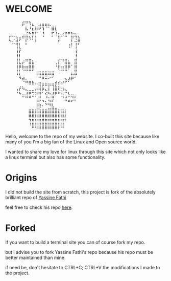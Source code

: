 # WELCOME
  ⠀⠀⠀⠀⠀⡾⠛⠳⣄⠀⣠⣤⣤⣄⠀⠀⠀⠀⠀⠀⠀⠀⠀⠀⠀⠀⠀⠀⠀
  ⠀⠀⠀⠀⠀⠀⣧⠘⣆⣿⠟⢹⠈⠁⣿⣇⠀⠀⠀⠀⠀⠀⠀⠀⠀⠀⠀⠀⠀⠀
  ⠀⣠⣄⡀⠀⣠⣬⡓⡿⡏⠀⢸⠀⠀⡏⠸⣦⡴⣿⠛⣷⣦⡀⠀⠀⠀⠀⠀⠀⠀
  ⠀⢧⡐⣽⠟⠉⡟⠙⠃⡇⠀⠀⠀⠀⠀⠀⡽⠀⠀⠀⡏⣘⣿⠀⠀⠀⠀⠀⠀⠀
  ⠀⠀⠉⢻⡇⠀⠃⠀⠀⠀⠀⠀⠀⠀⠀⠀⠀⠀⠀⢰⠇⢸⠃⠀⠀⠀⠀⠀⠀⠀
  ⠀⠀⠀⢸⡟⠀⠀⠀⠀⠀⠀⠀⠀⠀⠀⠀⠀⠀⠀⠀⠀⢸⠀⠀⠀⠀⠀⠀⠀⠀
  ⠀⠀⠀⢸⡇⠀⠀⠀⠀⠀⠀⠀⠀⠀⠀⠀⠀⠀⠀⠀⠀⢸⠀⠀⠀⠀⠀⠀⠀⠀
  ⠀⠀⠀⢸⣇⡴⠛⣿⣦⠀⠀⠀⠀⠀⠀⢀⡞⠙⣿⣦⠀⣿⠀⠀⠀⠀⠀⠀⠀
  ⠀⠀⠀⢸⡿⣷⣶⣿⣿⠀⠀⠀⠀⠀⠀⠘⣿⣶⣿⡿⠁⣿⠀⠀⠀⠀⠀⠀⠀⠀
  ⠀⠀⠀⢸⡇⠈⠉⠉⠁⢰⣶⣶⣶⣶⣶⠀⠈⠉⠉⠀⣄⣿⠀⠀⠀⠀⠀⠀⠀⠀
  ⠀⠀⠀⠀⠻⣴⡀⠀⠀⠈⠛⠿⠭⠔⠋⠀⠀⠀⣄⣰⡿⠃⠀⠀⠀⠀⠀⠀⠀⠀
  ⠀⠀⠀⠀⠀⠈⠛⠿⠷⠤⣶⣤⣤⣤⣤⡾⠾⠞⠋⠁⠀⠀⠀⠀⠀⠀⠀⠀⠀⠀
  ⠀⠀⠀⢠⡞⠳⣄⣀⣀⡴⢾⡷⣄⡇⢸⣿⢟⣲⣄⠀⠀⠀⠀⠀⠀⠀⠀⠀⠀⠀
  ⠀⠀⠀⠈⠳⣤⣼⣟⣩⡽⣿⠁⢮⠳⣼⠟⠛⣦⢉⣧⣤⡀⠀⠀⠀⠀⠀⠀⠀⠀
  ⠀⠀⠀⠀⠀⠀⠉⠉⠀⢠⡿⢤⡈⢧⡟⠀⠀⠈⠿⣤⡼⠇⠀⠀⠀⠀⠀⠀⠀⠀
  ⠀⠀⠀⠀⠀⠀⠀⠀⠀⢸⣷⠄⠙⠻⣇⠀⠀⠀⠀⠀⠀⠀⠀⠀⠀⠀⠀⠀⠀⠀
  ⠀⠀⠀⠀⠀⠀⠀⣶⣶⣾⣷⣶⣶⣿⣿⣿⣶⣶⡆⠀⠀⠀⠀⠀⠀⠀⠀⠀⠀⠀
  ⠀⠀⠀⠀⠀⠀⠀⣿⣿⣿⣿⣿⣿⣿⣿⣿⣿⣿⡇⠀⠀⠀⠀⠀⠀⠀⠀⠀⠀⠀
  ⠀⠀⠀⠀⠀⠀⠀⢹⣿⣿⣿⣿⣿⣿⣿⣿⣿⣿⠃⠀⠀⠀⠀⠀⠀⠀⠀⠀⠀⠀
  ⠀⠀⠀⠀⠀⠀⠀⠈⠿⢿⣿⣿⣿⣿⣿⣿⡿⠿⠀⠀⠀⠀⠀⠀⠀⠀⠀⠀⠀⠀
 
Hello, welcome to the repo of my website.
I co-built this site because like many of you I'm a big fan of the Linux and Open source world.

I wanted to share my love for linux through this site which not only looks like a linux terminal but also has some functionality.

# Origins

I did not build the site from scratch, this project is fork of the absolutely brilliant repo of [Yassine Fathi](https://github.com/m4tt72)

feel free to check his repo [here](https://github.com/m4tt72/terminal).

# Forked
If you want to build a terminal site you can of course fork my repo.

but I advise you to fork Yassine Fathi's repo because his repo must be better maintained than mine.

if need be, don't hesitate to CTRL+C; CTRL+V the modifications I made to the project.

